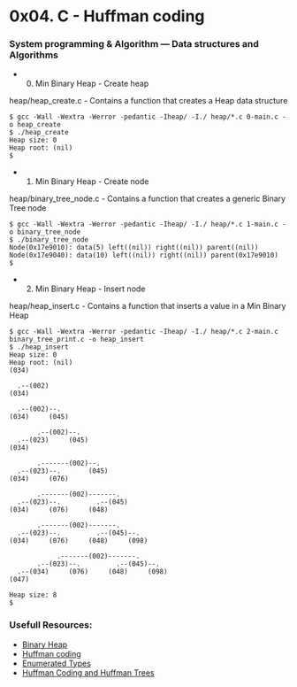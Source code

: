 # 0x04. C - Huffman coding
### System programming & Algorithm ― Data structures and Algorithms

* 0) Min Binary Heap - Create heap

heap/heap_create.c -  Contains a function that creates a Heap data structure

```
$ gcc -Wall -Wextra -Werror -pedantic -Iheap/ -I./ heap/*.c 0-main.c -o heap_create
$ ./heap_create
Heap size: 0
Heap root: (nil)
$
```

* 1) Min Binary Heap - Create node

heap/binary_tree_node.c - Contains a function that creates a generic Binary Tree node

```
$ gcc -Wall -Wextra -Werror -pedantic -Iheap/ -I./ heap/*.c 1-main.c -o binary_tree_node
$ ./binary_tree_node
Node(0x17e9010): data(5) left((nil)) right((nil)) parent((nil))
Node(0x17e9040): data(10) left((nil)) right((nil)) parent(0x17e9010)
$
```

* 2) Min Binary Heap - Insert node

heap/heap_insert.c - Contains a function that inserts a value in a Min Binary Heap
```
$ gcc -Wall -Wextra -Werror -pedantic -Iheap/ -I./ heap/*.c 2-main.c binary_tree_print.c -o heap_insert
$ ./heap_insert
Heap size: 0
Heap root: (nil)
(034)

  .--(002)
(034)

  .--(002)--.
(034)     (045)

       .--(002)--.
  .--(023)     (045)
(034)

       .-------(002)--.
  .--(023)--.       (045)
(034)     (076)

       .-------(002)-------.
  .--(023)--.         .--(045)
(034)     (076)     (048)

       .-------(002)-------.
  .--(023)--.         .--(045)--.
(034)     (076)     (048)     (098)

            .-------(002)-------.
       .--(023)--.         .--(045)--.
  .--(034)     (076)     (048)     (098)
(047)

Heap size: 8
$
```

### Usefull Resources:
* [Binary Heap](https://en.wikipedia.org/wiki/Binary_heap)
* [Huffman coding](https://en.wikipedia.org/wiki/Huffman_coding)
* [Enumerated Types](http://www.cs.utah.edu/~germain/PPS/Topics/C_Language/enumerated_types.html)
* [Huffman Coding and Huffman Trees](https://www.youtube.com/watch?v=JsTptu56GM8)
